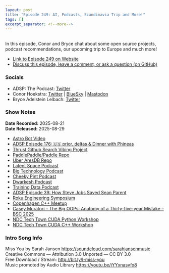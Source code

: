 ```yaml
---
layout: post
title: "Episode 249: AI, Podcasts, Scandinavia Trip and More!"
tags: []
excerpt_separator: <!--more-->
---
```



<br>In this episode, Conor and Bryce chat about some open source projects, podcast recommendations, our upcoming trip to Europe and much more!

<!--more-->

* [Link to Episode 249 on Website](https://adspthepodcast.com/2025/08/29/Episode-249.html)
* [Discuss this episode, leave a comment, or ask a question (on GitHub)](https://github.com/codereport/adsp2/discussions/148)

### Socials
 
* ADSP: The Podcast: [Twitter](https://twitter.com/adspthepodcast)
* Conor Hoekstra: [Twitter](https://twitter.com/code_report) \| [BlueSky](https://bsky.app/profile/codereport.bsky.social) \| [Mastodon](https://mastodon.social/@code_report)
* Bryce Adelstein Lelbach: [Twitter](https://x.com/blelbach)

### Show Notes

**Date Recorded:** 2025-08-21 <br>
**Date Released:** 2025-08-29

* [Astro Bot Video](https://www.youtube.com/watch?v=pgixxiEAi7Q)
* [ADSP Episode 176: 🇺🇸 prior, deltas & Dinner with Phineas](https://adspthepodcast.com/2024/04/05/Episode-176.html)
* [Thrust Github Search Vibing Project](https://codereport.github.io/vibing/github_search/index.html)
* [PaddlePaddle/Paddle Repo](https://github.com/PaddlePaddle/Paddle)
* [Uber AresDB Repo](https://github.com/uber/aresdb)
* [Latent Space Podcast](https://www.latent.space/podcast)
* [Big Technology Podcast](https://open.spotify.com/show/4ln6H9peIXhq19yv3CdOvE)
* [Cheeky Pint Podcast](https://www.youtube.com/playlist?list=PLcoWp8pBTM3ATMYLP-hFIhJORSw-nFOiY)
* [Dwarkesh Podcast](https://www.dwarkesh.com/)
* [Training Data Podcast](https://www.youtube.com/playlist?list=PLOhHNjZItNnMm5tdW61JpnyxeYH5NDDx8)
* [ADSP Episode 39: How Steve Jobs Saved Sean Parent](https://adspthepodcast.com/2021/08/20/Episode-39.html)
* [Roku Engineering Symposium](https://ida.dk/arrangementer-og-kurser/arrangementer/roku-engineering-symposium-modern-c-and-gpu-accelerated-applications-361510)
* [Copenhagen C++ Meetup](https://www.meetup.com/copenhagen-c-meetup/)
* [Casey Muratori – The Big OOPs: Anatomy of a Thirty-five-year Mistake – BSC 2025](https://www.youtube.com/watch?v=wo84LFzx5nI)
* [NDC Tech Town CUDA Python Workshop](https://ndctechtown.com/workshops/python-edition-fundamentals-of-accelerated-computing-with-modern-cuda/7b53f5fd6e52)
* [NDC Tech Town CUDA C++ Workshop](https://ndctechtown.com/workshops/cpp-fundamentals-of-accelerated-computing-with-modern-cuda/35418c122678)

### Intro Song Info
 
Miss You by Sarah Jansen https://soundcloud.com/sarahjansenmusic<br>
Creative Commons — Attribution 3.0 Unported — CC BY 3.0<br>
Free Download / Stream: http://bit.ly/l-miss-you<br>
Music promoted by Audio Library https://youtu.be/iYYxnasvfx8<br>
